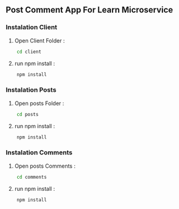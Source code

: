 ## Post Comment App For Learn Microservice

### Instalation Client
1. Open Client Folder :
```bash
    cd client
```

2. run npm install :
```bash
    npm install
```

### Instalation Posts
1. Open posts Folder :
```bash
    cd posts
```

2. run npm install :
```bash
    npm install
```

### Instalation Comments
1. Open posts Comments :
```bash
    cd comments
```

2. run npm install :
```bash
    npm install
```